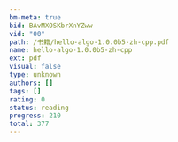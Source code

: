 ```yaml
---
bm-meta: true
bid: BAvMXOSKbrXnYZww
vid: "00"
path: /书籍/hello-algo-1.0.0b5-zh-cpp.pdf
name: hello-algo-1.0.0b5-zh-cpp
ext: pdf
visual: false
type: unknown
authors: []
tags: []
rating: 0
status: reading
progress: 210
total: 377
---
```

